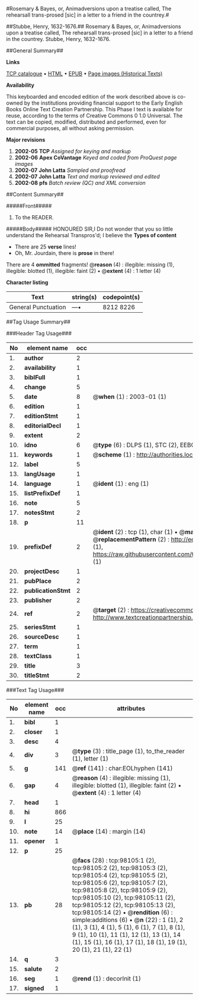 #Rosemary & Bayes, or, Animadversions upon a treatise called, The rehearsall trans-prosed [sic] in a letter to a friend in the countrey.#

##Stubbe, Henry, 1632-1676.##
Rosemary & Bayes, or, Animadversions upon a treatise called, The rehearsall trans-prosed [sic] in a letter to a friend in the countrey.
Stubbe, Henry, 1632-1676.

##General Summary##

**Links**

[TCP catalogue](http://www.ota.ox.ac.uk/tcp/)  • 
[HTML](http://tei.it.ox.ac.uk/tcp/Texts-HTML/free/A61/A61894.html)  • 
[EPUB](http://tei.it.ox.ac.uk/tcp/Texts-EPUB/free/A61/A61894.epub) • 
[Page images (Historical Texts)](https://data.historicaltexts.jisc.ac.uk/view?pubId=eebo-13150813e&pageId=eebo-13150813e-98105-1)

**Availability**

This keyboarded and encoded edition of the
	       work described above is co-owned by the institutions
	       providing financial support to the Early English Books
	       Online Text Creation Partnership. This Phase I text is
	       available for reuse, according to the terms of Creative
	       Commons 0 1.0 Universal. The text can be copied,
	       modified, distributed and performed, even for
	       commercial purposes, all without asking permission.

**Major revisions**

1. __2002-05__ __TCP__ *Assigned for keying and markup*
1. __2002-06__ __Apex CoVantage__ *Keyed and coded from ProQuest page images*
1. __2002-07__ __John Latta__ *Sampled and proofread*
1. __2002-07__ __John Latta__ *Text and markup reviewed and edited*
1. __2002-08__ __pfs__ *Batch review (QC) and XML conversion*

##Content Summary##

#####Front#####

1. To the READER.

#####Body#####
HONOURED SIR,I Do not wonder that you so little understand the Rehearsal Transpros'd; I believe the 
**Types of content**

  * There are 25 **verse** lines!
  * Oh, Mr. Jourdain, there is **prose** in there!

There are 4 **ommitted** fragments! 
 @__reason__ (4) : illegible: missing (1), illegible: blotted (1), illegible: faint (2)  •  @__extent__ (4) : 1 letter (4)

**Character listing**


|Text|string(s)|codepoint(s)|
|---|---|---|
|General Punctuation|—•|8212 8226|

##Tag Usage Summary##

###Header Tag Usage###

|No|element name|occ|attributes|
|---|---|---|---|
|1.|__author__|2||
|2.|__availability__|1||
|3.|__biblFull__|1||
|4.|__change__|5||
|5.|__date__|8| @__when__ (1) : 2003-01 (1)|
|6.|__edition__|1||
|7.|__editionStmt__|1||
|8.|__editorialDecl__|1||
|9.|__extent__|2||
|10.|__idno__|6| @__type__ (6) : DLPS (1), STC (2), EEBO-CITATION (1), OCLC (1), VID (1)|
|11.|__keywords__|1| @__scheme__ (1) : http://authorities.loc.gov/ (1)|
|12.|__label__|5||
|13.|__langUsage__|1||
|14.|__language__|1| @__ident__ (1) : eng (1)|
|15.|__listPrefixDef__|1||
|16.|__note__|5||
|17.|__notesStmt__|2||
|18.|__p__|11||
|19.|__prefixDef__|2| @__ident__ (2) : tcp (1), char (1)  •  @__matchPattern__ (2) : ([0-9\-]+):([0-9IVX]+) (1), (.+) (1)  •  @__replacementPattern__ (2) : http://eebo.chadwyck.com/downloadtiff?vid=$1&page=$2 (1), https://raw.githubusercontent.com/textcreationpartnership/Texts/master/tcpchars.xml#$1 (1)|
|20.|__projectDesc__|1||
|21.|__pubPlace__|2||
|22.|__publicationStmt__|2||
|23.|__publisher__|2||
|24.|__ref__|2| @__target__ (2) : https://creativecommons.org/publicdomain/zero/1.0/ (1), http://www.textcreationpartnership.org/docs/. (1)|
|25.|__seriesStmt__|1||
|26.|__sourceDesc__|1||
|27.|__term__|1||
|28.|__textClass__|1||
|29.|__title__|3||
|30.|__titleStmt__|2||


###Text Tag Usage###

|No|element name|occ|attributes|
|---|---|---|---|
|1.|__bibl__|1||
|2.|__closer__|1||
|3.|__desc__|4||
|4.|__div__|3| @__type__ (3) : title_page (1), to_the_reader (1), letter (1)|
|5.|__g__|141| @__ref__ (141) : char:EOLhyphen (141)|
|6.|__gap__|4| @__reason__ (4) : illegible: missing (1), illegible: blotted (1), illegible: faint (2)  •  @__extent__ (4) : 1 letter (4)|
|7.|__head__|1||
|8.|__hi__|866||
|9.|__l__|25||
|10.|__note__|14| @__place__ (14) : margin (14)|
|11.|__opener__|1||
|12.|__p__|25||
|13.|__pb__|28| @__facs__ (28) : tcp:98105:1 (2), tcp:98105:2 (2), tcp:98105:3 (2), tcp:98105:4 (2), tcp:98105:5 (2), tcp:98105:6 (2), tcp:98105:7 (2), tcp:98105:8 (2), tcp:98105:9 (2), tcp:98105:10 (2), tcp:98105:11 (2), tcp:98105:12 (2), tcp:98105:13 (2), tcp:98105:14 (2)  •  @__rendition__ (6) : simple:additions (6)  •  @__n__ (22) : 1 (1), 2 (1), 3 (1), 4 (1), 5 (1), 6 (1), 7 (1), 8 (1), 9 (1), 10 (1), 11 (1), 12 (1), 13 (1), 14 (1), 15 (1), 16 (1), 17 (1), 18 (1), 19 (1), 20 (1), 21 (1), 22 (1)|
|14.|__q__|3||
|15.|__salute__|2||
|16.|__seg__|1| @__rend__ (1) : decorInit (1)|
|17.|__signed__|1||
